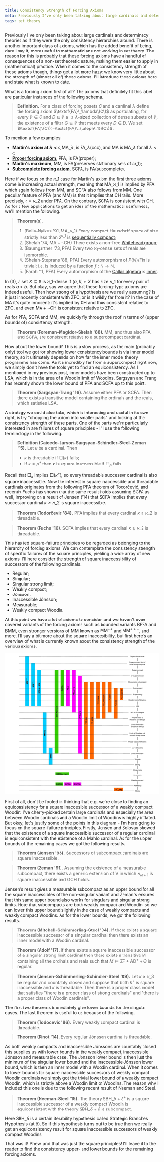```yaml
---
title: Consistency Strength of Forcing Axioms
meta: Previously I've only been talking about large cardinals and determinacy theories as if they were the only consistency hierarchies around. There is another important class of axioms, which has the added benefit of being, dare I say it, more useful to mathematicians not working in set theory. The reason for this is probably that these forcing axioms have a handful of consequences of a non-set theoretic nature, making them easier to apply in (mathematical) practice. When it comes to the consistency strength of these axioms though, things get a lot more hazy - we know very little about the strength of (almost all of) these axioms. I'll introduce these axioms here and state what is known to date.
tags: set theory
---
```


Previously I've only been talking about large cardinals and determinacy theories as if
they were the only consistency hierarchies around. There is another important class of
axioms, which has the added benefit of being, dare I say it, more useful to
mathematicians not working in set theory. The reason for this is probably that these
forcing axioms have a handful of consequences of a non-set theoretic nature, making
them easier to apply in (mathematical) practice. When it comes to the consistency
strength of these axioms though, things get a lot more hazy: we know very little about
the strength of (almost all of) these axioms. I'll introduce these axioms here and
state what is known to date.

What is a forcing axiom first of all? The axioms that definitely fit this label are
particular instances of the following schema.

> **Definition.** For a class of forcing posets $C$ and a cardinal $\lambda$ define
> the forcing axiom $\textsf{FA}\_\lambda\(C\)$ as postulating, for every $\mathbb P\in
> C$ and $D\subseteq\mathbb P$ a ${\leq\lambda}$-sized collection of dense subsets of
> $\mathbb P$, the existence of a filter $G\subseteq\mathbb P$ that meets every
> $D\in D$. We set $\textsf{FA}\(C\):=\textsf{FA}\_{\aleph\_1}\(C\)$.

To mention a few examples:

- **Martin's axiom at $\lambda<\mathfrak c$**, $\textsf{MA}\_\lambda$, is
  $\textsf{FA}\_\lambda(\text{ccc})$, and $\textsf{MA}$ is $\textsf{MA}\_\lambda$ for
  all $\lambda<\mathfrak c$;
- [**Proper forcing axiom**](https://en.wikipedia.org/wiki/Proper_forcing_axiom),
  $\textsf{PFA}$, is $\textsf{FA}(\text{proper})$;
- **Martin's maximum**, $\textsf{MM}$, is $\textsf{FA}(\text{preserves stationary sets of
  }\omega\_1)$;
- [**Subcomplete forcing
  axiom**](https://www.mathematik.hu-berlin.de/~raesch/org/jensen/pdf/Singapore_Lectures_final_version.pdf),
  $\textsf{SCFA}$, is $\textsf{FA}(\text{subcomplete})$.

Here if we focus on the $\aleph\_1$ case for Martin's axiom the first three axioms come
in increasing actual strength, meaning that $\textsf{MA}\_{\aleph\_1}$ is implied by
$\textsf{PFA}$ which again follows from $\textsf{MM}$, and $\textsf{SCFA}$ also follows
from $\textsf{MM}$. One peculiar feature of $\textsf{PFA}$ (and $\textsf{MM}$) is that
it implies that $\textsf{CH}$ fails. More precisely, $\mathfrak c=\aleph\_2$ under
$\textsf{PFA}$. On the contrary, $\textsf{SCFA}$ is consistent with $\textsf{CH}$. As
for a few applications to get an idea of the mathematical usefulness, we'll mention the
following.

> **Theorem(s).**
>
> 1. (Bella-Nyikus '91, $\textsf{MA}\_{\aleph\_1}$) Every compact Hausdorff space of size
>    strictly less than $2^{\aleph\_1}$ is [sequentially
>    compact](https://en.wikipedia.org/wiki/Compact_space);
> 2. (Shelah '74, $\textsf{MA}+\lnot\textsf{CH}$) There exists a non-free [Whitehead
>    group](https://en.wikipedia.org/wiki/Whitehead_problem);
> 3. (Baumgartner '73, $\textsf{PFA}$) Every two $\aleph_1$-dense sets of reals are
>    isomorphic.
> 4. (Shelah-Steprans '88, $\textsf{PFA}$) Every automorphism of $P(\mathbb
>    N)/\text{Fin}$ is trivial; i.e. is induced by a function $f:\mathbb N\to\mathbb N$.
> 5. (Farah '11, $\textsf{PFA}$) Every automorphism of the [Calkin
>    algebra](https://en.wikipedia.org/wiki/Calkin_algebra) is
>    [inner](https://en.wikipedia.org/wiki/Inner_automorphism).

In (3), a set $X\subseteq\mathbb R$ is $\aleph\_1$-dense if $(a,b)\cap X$ has size
$\aleph\_1$ for every pair of reals $a < b$. But okay, say we agree that these
forcing-type axioms are indeed useful. Then how strong of a hypothesis are we really
assuming? Is it just innocently consistent with $\textsf{ZFC}$, or is it wildly far
from it? In the case of $\textsf{MA}$ it's quite innocent: it's implied by
$\textsf{CH}$ and thus consistent relative to $\textsf{ZFC}$, and even
$\textsf{MA}+\lnot\textsf{CH}$ is consistent relative to $\textsf{ZFC}$.

As for $\textsf{PFA}$, $\textsf{SCFA}$ and $\textsf{MM}$, we quickly fly through the
roof in terms of (upper bounds of) consistency strength.

> **Theorem (Foreman-Magidor-Shelah '88).** $\textsf{MM}$, and thus also $\textsf{PFA}$
> and $\textsf{SCFA}$, are consistent relative to a supercompact cardinal.

How about the lower bound? This is a slow process, as the main (probably only) tool we
got for showing lower consistency bounds is via inner model theory, so it ultimately
depends on how far the inner model theory programme has come. As it's incredibly far
from a supercompact right now, we simply don't have the tools yet to find an
equiconsistency. As I mentioned in my previous post, inner models have been constructed
up to $\textsf{LSA}$, which is in the area of a Woodin limit of Woodins. Sargsyan and
Trang has recently shown the lower bound of $\textsf{PFA}$ and $\textsf{SCFA}$ up to
this point.

> **Theorem (Sargsyan-Trang '16).** Assume either $\textsf{PFA}$ or $\textsf{SCFA}$.
> Then there exists a transitive model containing the ordinals and the reals, which
> satisfies $\textsf{LSA}$.

A strategy we could also take, which is interesting and useful in its own right, is try
"chopping the axiom into smaller parts" and looking at the consistency strength of
these parts. One of the parts we're particularly interested in are failures of square
principles - I'll use the following terminology in the following.

> **Definition (Caicedo-Larson-Sargsyan-Schindler-Steel-Zeman '15).** Let $\kappa$ be a
> cardinal. Then
>
> - $\kappa$ is threadable if $\Box(\kappa)$ fails;
> - If $\kappa=\rho^+$ then $\kappa$ is square inaccessible if $\Box_\rho$ fails.

Recall that $\Box_\kappa$ implies $\Box(\kappa^+)$, so every threadable successor
cardinal is also square inaccessible. Now the interest in square inaccessible and
threadable cardinals originates from the following $\textsf{PFA}$ theorem of
Todorčević, and recently Fuchs has shown that the same result holds assuming
$\textsf{SCFA}$ as well, improving on a result of Jensen ('14) that $\textsf{SCFA}$
implies that every successor cardinal $\kappa\geq\aleph\_2$ is square inaccessible.

> **Theorem (Todorčević '84).** $\textsf{PFA}$ implies that every cardinal
> $\kappa\geq\aleph\_2$ is threadable.

> **Theorem (Fuchs '16).** $\textsf{SCFA}$ implies that every cardinal
> $\kappa\geq\aleph\_2$ is threadable.

This has led square-failure principles to be regarded as belonging to the hierarchy of
forcing axioms. We can contemplate the consistency strength of specific failures of the
square principles, yielding a wide array of new axioms. I'll here consider the strength
of square inaccessibility of successors of the following cardinals.

- Regular;
- Singular;
- Singular strong limit;
- Weakly compact;
- Jónsson;
- Inaccessible Jónsson;
- Measurable;
- Weakly compact Woodin.

At this point we have a lot of axioms to consider, and we haven't even covered variants
of the forcing axioms such as bounded variants $\textsf{BPFA}$ and $\textsf{BMM}$, even
stronger versions of $\textsf{MM}$ known as $\textsf{MM}^{++}$ and $\textsf{MM}^{+++}$,
and more. I'll say a bit more about the square inaccesibility, but first here's an
overview of what is currently known about the consistency strength of the various
axioms.

<img src="/src/assets/img/forcing-axioms.webp" alt="A diagram of the relations between
the different forcing axioms" class="invert-on-darkmode" />

First of all, don't be fooled in thinking that e.g. we're close to finding an
equiconsistency for a square inaccesible successor of a weakly compact Woodin: I've
cherry-picked certain large cardinals and especially the area between Woodin cardinals
and a Woodin limit of Woodins is highly inflated. But okay, let's justify some of the
points in this diagram - I'm here going to focus on the square-failure principles.
Firstly, Jensen and Solovay showed that the existence of a square inaccessible
successor of a regular cardinal is equiconsistent with the existence of a Mahlo
cardinal. As for the upper bounds of the remaining cases we got the following results.

> **Theorem (Jensen '98).** Successors of subcompact cardinals are square inaccessible.

> **Theorem (Zeman '91).** Assuming the existence of a measurable subcompact, there
> exists a generic extension of V in which $\aleph_{\omega+1}$ is square inaccessible
> and $\textsf{GCH}$ holds.

Jensen's result gives a measurable subcompact as an upper bound for all the square
inaccessibles of the non-singular variant and Zeman's ensures that this same upper
bound also works for singulars and singular strong limits. Note that subcompacts are
both weakly compact and Woodin, so we can lower this upper bound slightly in the case
of weakly compacts and weakly compact Woodins. As for the lower bounds, we got the
following results.

> **Theorem (Mitchell-Schimmerling-Steel '94).** If there exists a square inaccessible
> successor of a singular cardinal then there exists an inner model with a Woodin
> cardinal.

> **Theorem (Adolf '17).** If there exists a square inaccessible successor of a
> singular strong limit cardinal then there exists a transitive M containing all the
> ordinals and reals such that $M\models\textsf{ZF}+\textsf{AD}^++\Theta\text{ is
> regular}$.

> **Theorem (Jensen-Schimmerling-Schindler-Steel '09).** Let $\kappa\geq\aleph\_3$ be
> regular and countably closed and suppose that both $\kappa^+$ is square inaccessible
> and $\kappa$ is threadable. Then there is a proper class model that satisfies "there
> is a proper class of strong cardinals" and "there is a proper class of Woodin
> cardinals".

The first two theorems immediately give lower bounds for the singular cases. The last
theorem is useful to us because of the following.

> **Theorem (Todocevic '86).** Every weakly compact cardinal is threadable.

> **Theorem (Rinot '14).** Every regular Jónsson cardinal is threadable.

As both weakly compacts and inaccessible Jónssons are countably closed this supplies us
with lower bounds in the weakly compact, inaccessible Jónsson and measurable case. The
Jónsson lower bound is then just the minimum of the singular lower bound and the
inaccessible Jónsson lower bound, which is then an inner model with a Woodin cardinal.
When it comes to lower bounds for square inaccessible successors of weakly compact
Woodin cardinals we simply got the trivial lower bound of a weakly compact Woodin,
which is strictly above a Woodin limit of Woodins. The reason why I included this one
is due to the following recent result of Neeman and Steel.

> **Theorem (Neeman-Steel '15).** The theory $\textsf{SBH}\_\delta+\delta^+\text{ is a
> square inaccessible successor of a weakly compact Woodin}$ is equiconsistent with the
> theory $\textsf{SBH}\_\delta+\delta\text{ is subcompact}$.

Here $\textsf{SBH}\_\delta$ is a certain iterability hypothesis called Strategic
Branches Hypothesis (at $\delta$). So if this hypothesis turns out to be true then we
really get an equiconsistency result for square inaccessible successors of weakly
compact Woodins.

That was it! Phew, and that was just the square principles! I'll leave it to the reader
to find the consistency upper- and lower bounds for the remaining forcing axioms.
